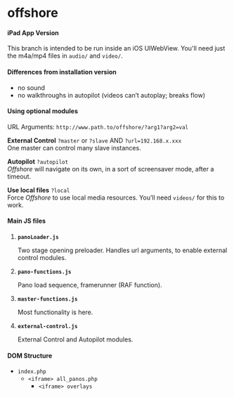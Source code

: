 offshore
========

#### iPad App Version

This branch is intended to be run inside an iOS UIWebView. You'll need just the m4a/mp4 files in `audio/` and `video/`.

#### Differences from installation version

- no sound
- no walkthroughs in autopilot (videos can’t autoplay; breaks flow)

#### Using optional modules

URL Arguments: `http://www.path.to/offshore/?arg1?arg2=val`

**External Control** `?master` or `?slave` AND `?url=192.168.x.xxx`  
One master can control many slave instances.

**Autopilot** `?autopilot`  
*Offshore* will navigate on its own, in a sort of screensaver mode, after a timeout.

**Use local files** `?local`  
Force *Offshore* to use local media resources. You’ll need `videos/` for this to work.






#### Main JS files

1. **`panoLoader.js`** 

	Two stage opening preloader.
	Handles url arguments, to enable external control modules.

2. **`pano-functions.js`**  
	
	Pano load sequence, framerunner (RAF function).

3. **`master-functions.js`**
	
	Most functionality is here.

4. **`external-control.js`**  

	External Control and Autopilot modules.



#### DOM Structure

* `index.php`
	* `<iframe> all_panos.php`
		* `<iframe> overlays`
		
		
